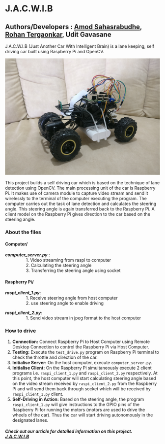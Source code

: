 # J.A.C.W.I.B
## Authors/Developers : [Amod Sahasrabudhe](https://www.linkedin.com/in/amod-sahasrabudhe-685b011a7), [Rohan Tergaonkar](https://in.linkedin.com/in/rohan-tergaonkar-481b17188), Udit Gavasane
J.A.C.W.I.B (Just Another Car With Intelligent Brain) is a lane keeping, self driving car built using Raspberry Pi and OpenCV.

![JACWIB](https://github.com/Udit-Gavasane/J.A.C.W.I.B/blob/master/JACWIB.jpg)

This project builds a self driving car which is based on the technique of lane detection using OpenCV. The main processing unit of the car is Raspberry Pi. It makes use of camera module to capture video stream and send it wirelessly to the terminal of the computer executing the program. The computer carries out the task of lane detection and calculates the steering angle. This steering angle is again transferred back to the Raspberry Pi. A client model on the Raspberry Pi gives direction to the car based on the steering angle.




### About the files


#### Computer/
**_computer_server.py_** :<br />
&emsp; &emsp;  &emsp; &emsp;1. Video streaming from raspi to computer<br />
&emsp; &emsp;  &emsp; &emsp;2. Calculating the steering angle<br />
&emsp; &emsp;  &emsp; &emsp;3. Transferring the steering angle using socket<br />


#### Raspberry Pi/
**_raspi_client_1.py_**:<br />
&emsp; &emsp;  &emsp; &emsp;1. Receive steering angle from host computer<br />
&emsp; &emsp;  &emsp; &emsp;2. use steering angle to enable driving<br />

**_raspi_client_2.py_**:<br />
&emsp; &emsp;  &emsp; &emsp;1. Send video stream in jpeg format to the host computer<br />



### How to drive
1. **Connection:** Connect Raspberry Pi to Host Computer using Remote Desktop Connection to control the Raspberry Pi via Host Computer.
2. **Testing:** Execute the `test_drive.py` program on Raspberry Pi terminal to check the throttle and direction of the car.
3. **Initialise Server:** On the host computer, execute `computer_server.py`.
4. **Initialise Client:** On the Raspberry Pi simultaneously execute 2 client programs i.e. `raspi_client_1.py` and `raspi_client_2.py` respectively. At this point, the host computer will start calculating steering angle based on the video stream received by `raspi_client_2.py` from the Raspberry Pi and will send them back through socket which will be received by `raspi_client_1.py` client.
5. **Self-Driving in Action:** Based on the steering angle, the program `raspi_client_1.py` will give instructions to the GPIO pins of the Raspberry Pi for running the motors (motors are used to drive the wheels of the car). Thus the car will start driving autonomously in the designated lanes.

##### Check out our article for detailed information on this project.&emsp;[J.A.C.W.I.B](https://medium.com/@amod.jacwib/j-a-c-w-i-b-autonomous-car-9c42bc732279)
